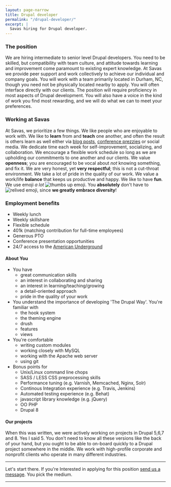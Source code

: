 ```yaml
---
layout: page-narrow
title: Drupal developer
permalink: "/drupal-developer/"
excerpt: | 
  Savas hiring for Drupal developer.
---
```


### The position
We are hiring intermediate to senior level Drupal developers. You need to be 
skilled, but compatibility with team culture, and attitude towards learning and 
improvement come paramount to existing expert knowledge. At Savas we provide peer 
support and work collectively to achieve our individual and company goals. You 
will work with a team primarily located in Durham, NC, though 
you need not be physically located nearby to apply. You will often interface
directly with our clients. The position will require proficiency in most aspects 
of Drupal development. You will also have a voice in the kind of work you find 
most rewarding, and we will do what we can to meet your preferences. 

### Working at Savas 
At Savas, we prioritize a few things. We like people who are enjoyable to work 
with. We like to **learn** from and **teach** one another, and often the result is others
 learn as well either via [blog posts](/news), 
 [conference prezzies](http://chrisarusso.github.io/asheville.html#/) or social media.
We dedicate time each week for self-improvement, socializing, and collaboration. 
We encourage a flexible work schedule
so long as we are upholding our commitments to one another and our clients. We 
value **openness**; you are encouraged to be vocal about _not_ knowing something,
and fix it. We are very honest, yet **very respectful**; this is not a cut-throat 
environment.
We take a lot of pride in the quality of our work. We value a work/life **balance** 
that keeps us productive and happy. We like to have **fun**.
We use emoji _a lot_ 
<img src="http://www.emoji-cheat-sheet.com/graphics/emojis/thumbsup.png" alt="thumbs up emoji" class="emoji">. 
You **absolutely** don't have to <img src="http://www.emoji-cheat-sheet.com/graphics/emojis/relieved.png" alt="relived emoji" class="emoji">,
since **we greatly embrace diversity**!

### Employment benefits 
+ Weekly lunch 
+ Weekly skillshare 
+ Flexible schedule 
+ 401k (matching contribution for full-time employees)
+ Generous PTO
+ Conference presentation opportunities
+ 24/7 access to the [American Underground](http://americanunderground.com/) 

#### About You 
+ You have
  + great communication skills
  + an interest in collaborating and sharing
  + an interest in learning/teaching/growing
  + a detail-oriented approach
  + pride in the quality of your work
+ You understand the importance of developing 'The Drupal Way'. You're familiar with
  + the hook system
  + the theming engine
  + drush
  + features
  + views
+ You're comfortable
  + writing custom modules
  + working closely with MySQL
  + working with the Apache web server
  + using git
+ Bonus points for
  + Unix/Linux command line chops
  + SASS / LESS CSS preprocessing skills
  + Performance tuning (e.g. Varnish, Memcached, Nginx, Solr) 
  + Continous Integration experience (e.g. Travis, Jenkins)
  + Automated testing experience (e.g. Behat)
  + javascript library knowledge (e.g. jQuery)
  + OO PHP
  + Drupal 8 
  
  
#### Our projects
When this was written, we were actively working on projects in Drupal 5,6,7 and 
8. Yes I said 5. You don't need to know all these versions like the back of your
hand, but you ought to be able to on-board quickly to a Drupal project 
somewhere in the middle. We work with high-profile corporate and nonprofit 
clients who operate in many different industries.
 
--- 
  
Let's start there. 
If you're Interested in applying for this position 
<a href="/contact">send us a message</a>. You pick the medium.

---
